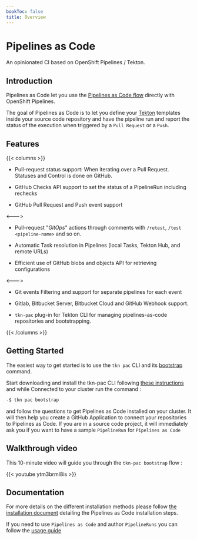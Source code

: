 ```yaml
---
bookToc: false
title: Overview
---
```

# Pipelines as Code

An opinionated CI based on OpenShift Pipelines / Tekton.

## Introduction

Pipelines as Code let you use
the [Pipelines as Code flow](https://www.thoughtworks.com/radar/techniques/pipelines-as-code)
directly with OpenShift Pipelines.

The goal of Pipelines as Code is to let you define your
[Tekton](https://tekton.cd) templates inside your source code repository and
have the pipeline run and report the status
of the execution when triggered by a `Pull Request` or a `Push`.

## Features

{{< columns >}} <!-- begin columns block -->

- Pull-request status support: When iterating over a Pull Request. Statuses and
  Control is done on GitHub.

- GitHub Checks API support to set the status of a PipelineRun including rechecks

- GitHub Pull Request and Push event support

<--->

- Pull-request "*GitOps*" actions through comments with  `/retest`, `/test <pipeline-name>` and so on.

- Automatic Task resolution in Pipelines (local Tasks, Tekton Hub, and remote URLs)

- Efficient use of GitHub blobs and objects API for retrieving configurations

<--->

- Git events Filtering and support for separate pipelines for each event

- Gitlab, Bitbucket Server, Bitbucket Cloud and GitHub Webhook support.

- `tkn-pac` plug-in for Tekton CLI for managing pipelines-as-code repositories and bootstrapping.

{{< /columns >}}

## Getting Started

The easiest way to get started is to use the `tkn pac` CLI and its [bootstrap](/docs/guide/cli/#commands) command.

Start downloading and install the tkn-pac CLI following [these instructions](/docs/guide/cli#install) and
while Connected to your cluster run the command :

```bash
-$ tkn pac bootstrap
```

and follow the questions to get Pipelines as Code installed on your cluster.
It will then help you create a GitHub Application to connect your repositories to Pipelines as Code.
If you are in a source code project, it will immediately ask you if you want to have a sample `PipelineRun` for `Pipelines as Code`

## Walkthrough video

This 10-minute video will guide you through the `tkn-pac bootstrap` flow :

{{< youtube ytm3brml8is >}}

## Documentation

For more details on the different installation methods please follow [the
installation document](/docs/install/overview) detailing the Pipelines as Code
installation steps.

If you need to use `Pipelines as Code` and author `PipelineRuns` you can follow
the [usage guide](/docs/guide)

